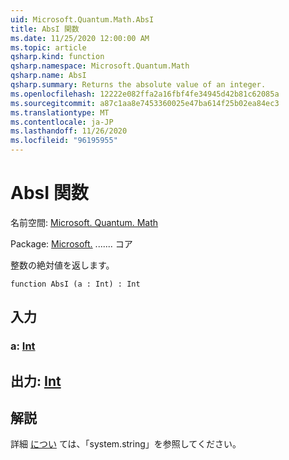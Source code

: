```yaml
---
uid: Microsoft.Quantum.Math.AbsI
title: AbsI 関数
ms.date: 11/25/2020 12:00:00 AM
ms.topic: article
qsharp.kind: function
qsharp.namespace: Microsoft.Quantum.Math
qsharp.name: AbsI
qsharp.summary: Returns the absolute value of an integer.
ms.openlocfilehash: 12222e082ffa2a16fbf4fe34945d42b81c62085a
ms.sourcegitcommit: a87c1aa8e7453360025e47ba614f25b02ea84ec3
ms.translationtype: MT
ms.contentlocale: ja-JP
ms.lasthandoff: 11/26/2020
ms.locfileid: "96195955"
---
```

# <a name="absi-function"></a>AbsI 関数

名前空間: [Microsoft. Quantum. Math](xref:Microsoft.Quantum.Math)

Package: [Microsoft.](https://nuget.org/packages/Microsoft.Quantum.QSharp.Core) ....... コア


整数の絶対値を返します。

```qsharp
function AbsI (a : Int) : Int
```


## <a name="input"></a>入力

### <a name="a--int"></a>a: [Int](xref:microsoft.quantum.lang-ref.int)





## <a name="output--int"></a>出力: [Int](xref:microsoft.quantum.lang-ref.int)



## <a name="remarks"></a>解説

詳細 [につい](https://docs.microsoft.com/dotnet/api/system.math.abs) ては、「system.string」を参照してください。